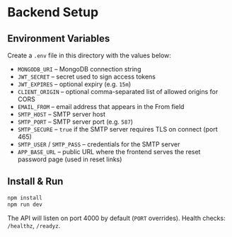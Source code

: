 # Backend Setup

## Environment Variables

Create a `.env` file in this directory with the values below:

- `MONGODB_URI` – MongoDB connection string
- `JWT_SECRET` – secret used to sign access tokens
- `JWT_EXPIRES` – optional expiry (e.g. `15m`)
- `CLIENT_ORIGIN` – optional comma-separated list of allowed origins for CORS
- `EMAIL_FROM` – email address that appears in the From field
- `SMTP_HOST` – SMTP server host
- `SMTP_PORT` – SMTP server port (e.g. `587`)
- `SMTP_SECURE` – `true` if the SMTP server requires TLS on connect (port 465)
- `SMTP_USER` / `SMTP_PASS` – credentials for the SMTP server
- `APP_BASE_URL` – public URL where the frontend serves the reset password page (used in reset links)

## Install & Run

```bash
npm install
npm run dev
```

The API will listen on port 4000 by default (`PORT` overrides). Health checks: `/healthz`, `/readyz`.
